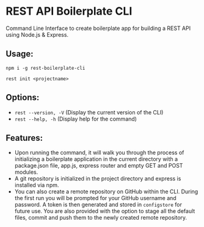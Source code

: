 # REST API Boilerplate CLI
Command Line Interface to create boilerplate app for building a REST API using Node.js & Express.

## Usage:
`npm i -g rest-boilerplate-cli`

`rest init <projectname>`

## Options:
* `rest --version, -V` (Display the current version of the CLI)
* `rest --help, -h` (Display help for the command)

## Features:
* Upon running the command, it will walk you through the process of initializing a boilerplate application in the current directory with a package.json file, app.js, express router and empty GET and POST modules.
* A git repository is initialized in the project directory and express is installed via npm.
* You can also create a remote repository on GitHub within the CLI. During the first run you will be prompted for your GitHub username and password. A token is then generated and stored in `configstore` for future use. You are also provided with the option to stage all the default files, commit and push them to the newly created remote repository.